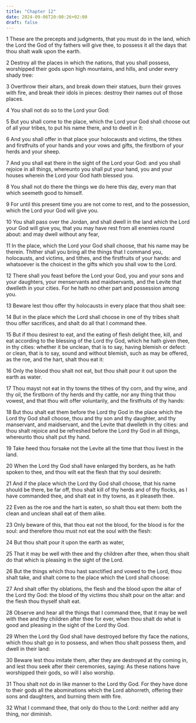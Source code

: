 ```yaml
---
title: "Chapter 12"
date: 2024-09-06T20:00:26+02:00
draft: false
---
```



1 These are the precepts and judgments, that you must do in the land, which the Lord the God of thy fathers will give thee, to possess it all the days that thou shalt walk upon the earth.

2 Destroy all the places in which the nations, that you shall possess, worshipped their gods upon high mountains, and hills, and under every shady tree:

3 Overthrow their altars, and break down their statues, burn their groves with fire, and break their idols in pieces: destroy their names out of those places.

4 You shall not do so to the Lord your God:

5 But you shall come to the place, which the Lord your God shall choose out of all your tribes, to put his name there, and to dwell in it:

6 And you shall offer in that place your holocausts and victims, the tithes and firstfruits of your hands and your vows and gifts, the firstborn of your herds and your sheep.

7 And you shall eat there in the sight of the Lord your God: and you shall rejoice in all things, whereunto you shall put your hand, you and your houses wherein the Lord your God hath blessed you.

8 You shall not do there the things we do here this day, every man that which seemeth good to himself.

9 For until this present time you are not come to rest, and to the possession, which the Lord your God will give you.

10 You shall pass over the Jordan, and shall dwell in the land which the Lord your God will give you, that you may have rest from all enemies round about: and may dwell without any fear,

11 In the place, which the Lord your God shall choose, that his name may be therein. Thither shall you bring all the things that I command you, holocausts, and victims, and tithes, and the firstfruits of your hands: and whatsoever is the choicest in the gifts which you shall vow to the Lord.

12 There shall you feast before the Lord your God, you and your sons and your daughters, your menservants and maidservants, and the Levite that dwelleth in your cities. For he hath no other part and possession among you.

13 Beware lest thou offer thy holocausts in every place that thou shalt see:

14 But in the place which the Lord shall choose in one of thy tribes shalt thou offer sacrifices, and shalt do all that I command thee.

15 But if thou desirest to eat, and the eating of flesh delight thee, kill, and eat according to the blessing of the Lord thy God, which he hath given thee, in thy cities: whether it be unclean, that is to say, having blemish or defect: or clean, that is to say, sound and without blemish, such as may be offered, as the roe, and the hart, shalt thou eat it:

16 Only the blood thou shalt not eat, but thou shalt pour it out upon the earth as water.

17 Thou mayst not eat in thy towns the tithes of thy corn, and thy wine, and thy oil, the firstborn of thy herds and thy cattle, nor any thing that thou vowest, and that thou wilt offer voluntarily, and the firstfruits of thy hands:

18 But thou shalt eat them before the Lord thy God in the place which the Lord thy God shall choose, thou and thy son and thy daughter, and thy manservant, and maidservant, and the Levite that dwelleth in thy cities: and thou shalt rejoice and be refreshed before the Lord thy God in all things, whereunto thou shalt put thy hand.

19 Take heed thou forsake not the Levite all the time that thou livest in the land.

20 When the Lord thy God shall have enlarged thy borders, as he hath spoken to thee, and thou wilt eat the flesh that thy soul desireth:

21 And if the place which the Lord thy God shall choose, that his name should be there, be far off, thou shalt kill of thy herds and of thy flocks, as I have commanded thee, and shalt eat in thy towns, as it pleaseth thee.

22 Even as the roe and the hart is eaten, so shalt thou eat them: both the clean and unclean shall eat of them alike.

23 Only beware of this, that thou eat not the blood, for the blood is for the soul: and therefore thou must not eat the soul with the flesh:

24 But thou shalt pour it upon the earth as water,

25 That it may be well with thee and thy children after thee, when thou shalt do that which is pleasing in the sight of the Lord.

26 But the things which thou hast sanctified and vowed to the Lord, thou shalt take, and shalt come to the place which the Lord shall choose:

27 And shalt offer thy oblations, the flesh and the blood upon the altar of the Lord thy God: the blood of thy victims thou shalt pour on the altar: and the flesh thou thyself shalt eat.

28 Observe and hear all the things that I command thee, that it may be well with thee and thy children after thee for ever, when thou shalt do what is good and pleasing in the sight of the Lord thy God.

29 When the Lord thy God shall have destroyed before thy face the nations, which thou shalt go in to possess, and when thou shalt possess them, and dwell in their land:

30 Beware lest thou imitate them, after they are destroyed at thy coming in, and lest thou seek after their ceremonies, saying: As these nations have worshipped their gods, so will I also worship.

31 Thou shalt not do in like manner to the Lord thy God. For they have done to their gods all the abominations which the Lord abhorreth, offering their sons and daughters, and burning them with fire.

32 What I command thee, that only do thou to the Lord: neither add any thing, nor diminish.

